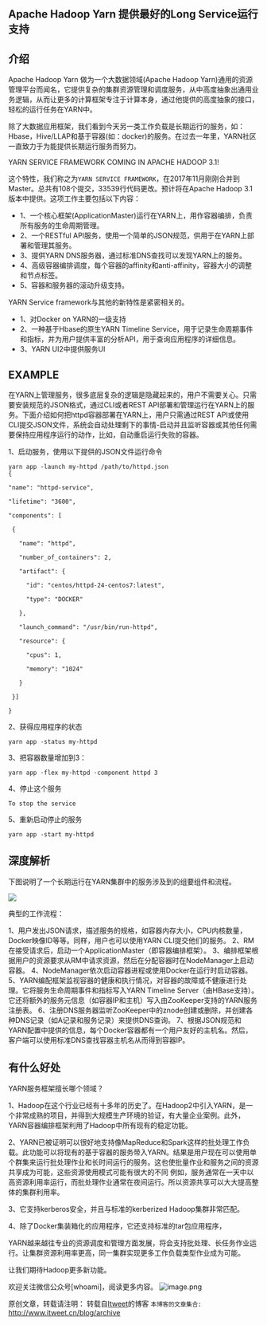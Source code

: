 Apache Hadoop Yarn 提供最好的Long Service运行支持
---

## 介绍

Apache Hadoop Yarn 做为一个大数据领域(Apache Hadoop Yarn)通用的资源管理平台而闻名，它提供复杂的集群资源管理和调度服务，从中高度抽象出通用业务逻辑，从而让更多的计算框架专注于计算本身，通过他提供的高度抽象的接口，轻松的运行任务在YARN中。

除了大数据应用框架，我们看到今天另一类工作负载是长期运行的服务，如：Hbase，Hive/LLAP和基于容器(如：docker)的服务。在过去一年里，YARN社区一直致力于为能提供长期运行服务而努力。

YARN SERVICE FRAMEWORK COMING IN APACHE HADOOP 3.1!

这个特性，我们称之为`YARN SERVICE FRAMEWORK`，在2017年11月刚刚合并到Master。总共有108个提交，33539行代码更改。预计将在Apache Hadoop 3.1版本中提供。这项工作主要包括以下内容：

- 1、一个核心框架(ApplicationMaster)运行在YARN上，用作容器编排，负责所有服务的生命周期管理。
- 2、一个RESTful API服务，使用一个简单的JSON规范，供用于在YARN上部署和管理其服务。
- 3、提供YARN DNS服务器，通过标准DNS查找可以发现YARN上的服务。
- 4、高级容器编排调度，每个容器的affinity和anti-affinity，容器大小的调整和节点标签。
- 5、容器和服务器的滚动升级支持。

YARN Service framework与其他的新特性是紧密相关的。

- 1、对Docker on YARN的一级支持
- 2、一种基于Hbase的原生YARN Timeline Service，用于记录生命周期事件和指标，并为用户提供丰富的分析API，用于查询应用程序的详细信息。
- 3、YARN UI2中提供服务UI

## EXAMPLE

在YARN上管理服务，很多底层复杂的逻辑是隐藏起来的，用户不需要关心。只需要安装规范的JSON格式，通过CLI或者REST API部署和管理运行在YARN上的服务。下面介绍如何把httpd容器部署在YARN上，用户只需通过REST API或使用CLI提交JSON文件，系统会自动处理剩下的事情-启动并且监听容器或其他任何需要保持应用程序运行的动作，比如，自动重启运行失败的容器。

1、启动服务，使用以下提供的JSON文件运行命令

```
yarn app -launch my-httpd /path/to/httpd.json
{

"name": "httpd-service",

"lifetime": "3600",

"components": [

 {

   "name": "httpd",

   "number_of_containers": 2,

   "artifact": {

     "id": "centos/httpd-24-centos7:latest",

     "type": "DOCKER"

   },

   "launch_command": "/usr/bin/run-httpd",

   "resource": {

     "cpus": 1,

     "memory": "1024"

   }

 }]

}
```

2、获得应用程序的状态

```
yarn app -status my-httpd
```

3、把容器数量增加到3：

```
yarn app -flex my-httpd -component httpd 3
```

4、停止这个服务

```
To stop the service
```

5、重新启动停止的服务

```
yarn app -start my-httpd
```

## 深度解析

下图说明了一个长期运行在YARN集群中的服务涉及到的组要组件和流程。

![](full-flesged-YARN-cluster-illustration.jpg)

典型的工作流程：

1、用户发出JSON请求，描述服务的规格，如容器内存大小，CPU内核数量，Docker映像ID等等。同样，用户也可以使用YARN CLI提交他们的服务。
2、RM在接受请求后，启动一个ApplicationMaster（即容器编排框架）。
3、编排框架根据用户的资源要求从RM中请求资源，然后在分配容器时在NodeManager上启动容器。
4、NodeManager依次启动容器进程或使用Docker在运行时启动容器。
5、YARN编配框架监视容器的健康和执行情况，对容器的故障或不健康进行处理。它将服务生命周期事件和指标写入YARN Timeline Server（由HBase支持）。它还将额外的服务元信息（如容器IP和主机）写入由ZooKeeper支持的YARN服务注册表。
6、注册DNS服务器监听ZooKeeper中的znode创建或删除，并创建各种DNS记录（如A记录和服务记录）来提供DNS查询。
7、根据JSON规范和YARN配置中提供的信息，每个Docker容器都有一个用户友好的主机名。然后，客户端可以使用标准DNS查找容器主机名从而得到容器IP。

## 有什么好处

YARN服务框架擅长哪个领域？

1、Hadoop在这个行业已经有十多年的历史了。在Hadoop2中引入YARN，是一个非常成熟的项目，并得到大规模生产环境的验证，有大量企业案例。此外，YARN容器编排框架利用了Hadoop中所有现有的稳定功能。

2、YARN已被证明可以很好地支持像MapReduce和Spark这样的批处理工作负载。此功能可以将现有的基于容器的服务带入YARN。结果是用户现在可以使用单个群集来运行批处理作业和长时间运行的服务。这也使批量作业和服务之间的资源共享成为可能，这些资源使用模式可能有很大的不同 例如，服务通常在一天中以高资源利用率运行，而批处理作业通常在夜间运行。所以资源共享可以大大提高整体的集群利用率。

3、它支持kerberos安全，并且与标准的kerberized Hadoop集群非常匹配。

4、除了Docker集装箱化的应用程序，它还支持标准的tar包应用程序，

YARN越来越往专业的资源调度和管理方面发展，将会支持批处理、长任务作业运行。让集群资源利用率更高，同一集群实现更多工作负载类型作业成为可能。

让我们期待Hadoop更多新功能。

欢迎关注微信公众号[whoami]，阅读更多内容。
![image.png](http://upload-images.jianshu.io/upload_images/9687832-2ff1ee6f489dcff3.png?imageMogr2/auto-orient/strip%7CimageView2/2/w/1240)

原创文章，转载请注明： 转载自[Itweet](http://www.itweet.cn)的博客
`本博客的文章集合:` http://www.itweet.cn/blog/archive





